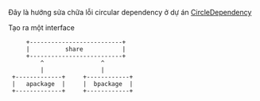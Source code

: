 Đây là hướng sửa chữa lỗi circular dependency ở dự án
[CircleDependency](https://github.com/TechMaster/LearnGo/tree/master/CircleDependency)

Tạo ra một interface 
```
     +--------------------------+
     |          share           |
     +--------------------------+
         ^                ^
         |                |
 +-------------+     +------------+
 |   apackage  |     |  bpackage  |
 +-------------+     +------------+
```